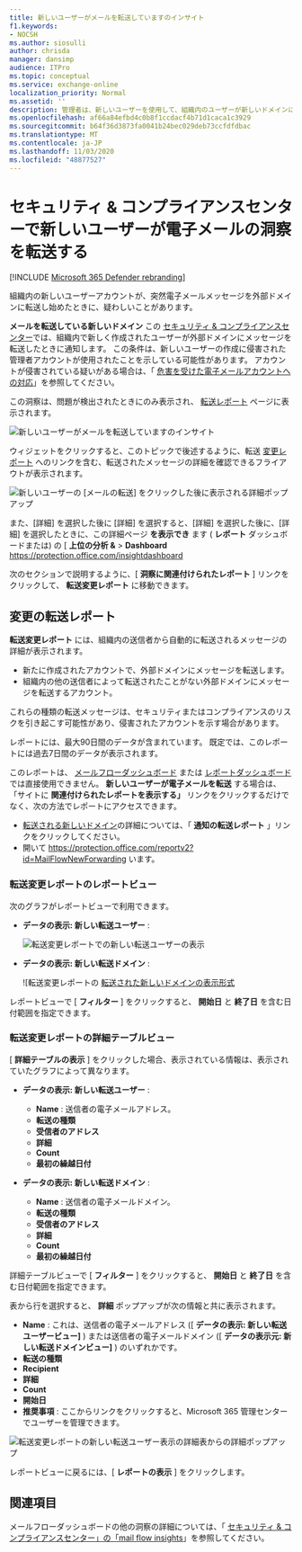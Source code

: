 ```yaml
---
title: 新しいユーザーがメールを転送していますのインサイト
f1.keywords:
- NOCSH
ms.author: siosulli
author: chrisda
manager: dansimp
audience: ITPro
ms.topic: conceptual
ms.service: exchange-online
localization_priority: Normal
ms.assetid: ''
description: 管理者は、新しいユーザーを使用して、組織内のユーザーが新しいドメインにメッセージを転送している場合に、メールの洞察をセキュリティ & コンプライアンスセンターで転送する方法を学習できます。
ms.openlocfilehash: af66a84efbd4c0b8f1ccdacf4b71d1caca1c3929
ms.sourcegitcommit: b64f36d3873fa0041b24bec029deb73ccfdfdbac
ms.translationtype: MT
ms.contentlocale: ja-JP
ms.lasthandoff: 11/03/2020
ms.locfileid: "48877527"
---
```

# <a name="new-users-forwarding-email-insight-in-the-security--compliance-center"></a>セキュリティ & コンプライアンスセンターで新しいユーザーが電子メールの洞察を転送する

[!INCLUDE [Microsoft 365 Defender rebranding](../includes/microsoft-defender-for-office.md)]


組織内の新しいユーザーアカウントが、突然電子メールメッセージを外部ドメインに転送し始めたときに、疑わしいことがあります。

**メールを転送している新しいドメイン** この [セキュリティ & コンプライアンスセンター](https://protection.office.com)では、組織内で新しく作成されたユーザーが外部ドメインにメッセージを転送したときに通知します。 この条件は、新しいユーザーの作成に侵害された管理者アカウントが使用されたことを示している可能性があります。 アカウントが侵害されている疑いがある場合は、「 [危害を受けた電子メールアカウントへの対応](https://docs.microsoft.com/microsoft-365/security/office-365-security/responding-to-a-compromised-email-account)」を参照してください。

この洞察は、問題が検出されたときにのみ表示され、 [転送レポート](view-mail-flow-reports.md#forwarding-report) ページに表示されます。

![新しいユーザーがメールを転送していますのインサイト](../../media/mfi-new-users-forwarding-email.png)

ウィジェットをクリックすると、このトピックで後述するように、転送 [変更レポート](#forwarding-modifications-report) へのリンクを含む、転送されたメッセージの詳細を確認できるフライアウトが表示されます。

![新しいユーザーの [メールの転送] をクリックした後に表示される詳細ポップアップ](../../media/mfi-new-users-forwarding-email-details.png)

また、[詳細] を選択した後に [詳細] を選択すると、[詳細] を選択した後に、[詳細] を選択したときに、この詳細ページ **を表示でき** ます ( **レポート** ダッシュボードまたは) の [ **上位の分析 &** \> **Dashboard** <https://protection.office.com/insightdashboard>

次のセクションで説明するように、[ **洞察に関連付けられたレポート** ] リンクをクリックして、 **転送変更レポート** に移動できます。

## <a name="forwarding-modifications-report"></a>変更の転送レポート

**転送変更レポート** には、組織内の送信者から自動的に転送されるメッセージの詳細が表示されます。

- 新たに作成されたアカウントで、外部ドメインにメッセージを転送します。
- 組織内の他の送信者によって転送されたことがない外部ドメインにメッセージを転送するアカウント。

これらの種類の転送メッセージは、セキュリティまたはコンプライアンスのリスクを引き起こす可能性があり、侵害されたアカウントを示す場合があります。

レポートには、最大90日間のデータが含まれています。 既定では、このレポートには過去7日間のデータが表示されます。

このレポートは、 [メールフローダッシュボード](mail-flow-insights-v2.md) または [レポートダッシュボード](view-mail-flow-reports.md)では直接使用できません。 **新しいユーザーが電子メールを転送** する場合は、「サイトに **関連付けられたレポートを表示する」** リンクをクリックするだけでなく、次の方法でレポートにアクセスできます。

- [転送される新しいドメイン](mfi-new-domains-being-forwarded-email.md)の詳細については、「 **通知の転送レポート** 」リンクをクリックしてください。
- 開いて <https://protection.office.com/reportv2?id=MailFlowNewForwarding> います。

### <a name="report-view-for-the-forwarding-modifications-report"></a>転送変更レポートのレポートビュー

次のグラフがレポートビューで利用できます。

- **データの表示: 新しい転送ユーザー** :

  ![転送変更レポートでの新しい転送ユーザーの表示](../../media/forwarding-modifications-report-new-forwarding-users.png)

- **データの表示: 新しい転送ドメイン** :

  ![転送変更レポートの [転送された新しいドメインの表示形式](../../media/forwarding-modifications-report-new-forwarded-domains.png)

レポートビューで [ **フィルター** ] をクリックすると、 **開始日** と **終了日** を含む日付範囲を指定できます。

### <a name="details-table-view-for-the-forwarding-modifications-report"></a>転送変更レポートの詳細テーブルビュー

[ **詳細テーブルの表示** ] をクリックした場合、表示されている情報は、表示されていたグラフによって異なります。

- **データの表示: 新しい転送ユーザー** :

  - **Name** : 送信者の電子メールアドレス。
  - **転送の種類**
  - **受信者のアドレス**
  - **詳細**
  - **Count**
  - **最初の繰越日付**

- **データの表示: 新しい転送ドメイン** :

  - **Name** : 送信者の電子メールドメイン。
  - **転送の種類**
  - **受信者のアドレス**
  - **詳細**
  - **Count**
  - **最初の繰越日付**

詳細テーブルビューで [ **フィルター** ] をクリックすると、 **開始日** と **終了日** を含む日付範囲を指定できます。

表から行を選択すると、 **詳細** ポップアップが次の情報と共に表示されます。

- **Name** : これは、送信者の電子メールアドレス ([ **データの表示: 新しい転送ユーザービュー]** ) または送信者の電子メールドメイン ([ **データの表示元: 新しい転送ドメインビュー]** ) のいずれかです。
- **転送の種類**
- **Recipient**
- **詳細**
- **Count**
- **開始日**
- **推奨事項** : ここからリンクをクリックすると、Microsoft 365 管理センターでユーザーを管理できます。

![転送変更レポートの新しい転送ユーザー表示の詳細表からの詳細ポップアップ](../../media/mfi-forwarding-modifications-report-new-forwarding-users-view-details-table-details.png)

レポートビューに戻るには、[ **レポートの表示** ] をクリックします。

## <a name="related-topics"></a>関連項目

メールフローダッシュボードの他の洞察の詳細については、「 [セキュリティ & コンプライアンスセンター」の「mail flow insights](mail-flow-insights-v2.md)」を参照してください。
